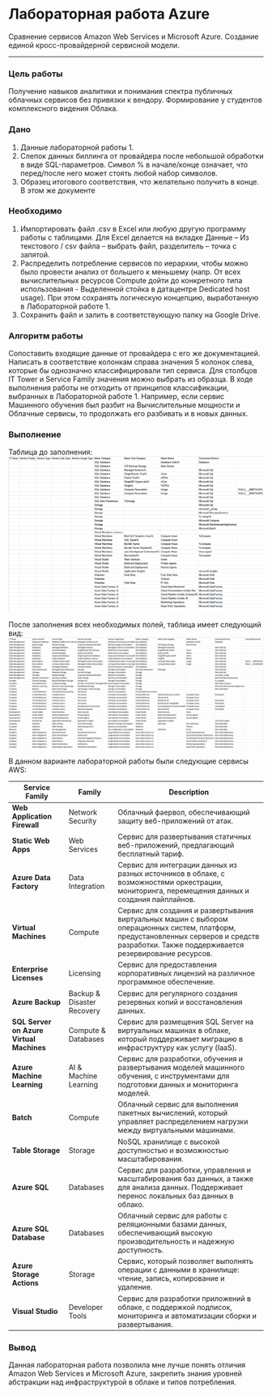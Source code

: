 # Лабораторная работа Azure

Сравнение сервисов Amazon Web Services и Microsoft Azure. Создание единой кросс-провайдерной сервисной модели.

---

### Цель работы
Получение навыков аналитики и понимания спектра публичных облачных сервисов без привязки к вендору. Формирование у студентов комплексного видения Облака. 

### Дано 
1. Данные лабораторной работы 1.
2. Слепок данных биллинга от провайдера после небольшой обработки в виде SQL-параметров. Символ % в начале/конце означает, что перед/после него может стоять любой набор символов.
3. Образец итогового соответствия, что желательно получить в конце. В этом же документе

### Необходимо 
1. Импортировать файл .csv в Excel или любую другую программу работы с таблицами. Для Excel делается на вкладке Данные – Из текстового / csv файла – выбрать файл, разделитель – точка с запятой.
2. Распределить потребление сервисов по иерархии, чтобы можно было провести анализ от большего к меньшему (напр. От всех вычислительных ресурсов Compute дойти до конкретного типа использования - Выделенной стойка в датацентре Dedicated host usage). При этом сохранять логическую концепцию, выработанную в Лабораторной работе 1.
3. Сохранить файл и залить в соответствующую папку на Google Drive.

### Алгоритм работы
Сопоставить входящие данные от провайдера с его же документацией. Написать в соответствие колонкам справа значения 5 колонок слева, которые бы однозначно классифицировали тип сервиса. Для столбцов IT Tower и Service Family значения можно выбрать из образца. В ходе выполнения работы не отходить от принципов классификации, выбранных в Лабораторной работе 1. Например, если сервис Машинного обучения был разбит на Вычислительные мощности и Облачные сервисы, то продолжать его разбивать и в новых данных.

### Выполнение
Таблица до заполнения:
![Незаполненная таблица](./images/empty.png)

После заполнения всех необходимых полей, таблица имеет следующий вид:
![Заполненная таблица](./images/filled.png)

В данном варианте лабораторной работы были следующие сервисы AWS:

| **Service Family**                       | **Family**                      | **Description**                                                                                                                                      |
|------------------------------------------|---------------------------------|------------------------------------------------------------------------------------------------------------------------------------------------------|
| **Web Application Firewall**             | Network Security                | Облачный фаервол, обеспечивающий защиту веб-приложений от атак.                                                                                      |
| **Static Web Apps**                      | Web Services                    | Сервис для развертывания статичных веб-приложений, предлагающий бесплатный тариф.                                                                    |
| **Azure Data Factory**                   | Data Integration                | Сервис для интеграции данных из разных источников в облаке, с возможностями оркестрации, мониторинга, перемещения данных и создания пайплайнов.    |
| **Virtual Machines**                     | Compute                         | Сервис для создания и развертывания виртуальных машин с выбором операционных систем, платформ, предустановленных серверов и средств разработки. Также поддерживается резервирование ресурсов. |
| **Enterprise Licenses**                  | Licensing                       | Сервис для предоставления корпоративных лицензий на различное программное обеспечение.                                                            |
| **Azure Backup**                         | Backup & Disaster Recovery      | Сервис для регулярного создания резервных копий и восстановления данных.                                                                            |
| **SQL Server on Azure Virtual Machines** | Compute & Databases           | Сервис для размещения SQL Server на виртуальных машинах в облаке, который поддерживает миграцию в инфраструктуру как услугу (IaaS).                 |
| **Azure Machine Learning**               | AI & Machine Learning           | Сервис для разработки, обучения и развертывания моделей машинного обучения, с инструментами для подготовки данных и мониторинга моделей.            |
| **Batch**                                | Compute                         | Облачный сервис для выполнения пакетных вычислений, который управляет распределением нагрузки между виртуальными машинами.                         |
| **Table Storage**                        | Storage                         | NoSQL хранилище с высокой доступностью и возможностью масштабирования.                                                                               |
| **Azure SQL**                            | Databases                       | Сервис для разработки, управления и масштабирования баз данных, а также для анализа данных. Поддерживает перенос локальных баз данных в облако.    |
| **Azure SQL Database**                   | Databases                       | Облачный сервис для работы с реляционными базами данных, обеспечивающий высокую производительность и надежную доступность.                          |
| **Azure Storage Actions**                | Storage                         | Сервис, который позволяет выполнять операции с данными в хранилище: чтение, запись, копирование и удаление.                                         |
| **Visual Studio**                        | Developer Tools                 | Сервис для разработки приложений в облаке, с поддержкой подписок, мониторинга и автоматизации сборки и развертывания.                               |

### Вывод
Данная лабораторная работа позволила мне лучше понять отличия Amazon Web Services и Microsoft Azure, закрепить знания уровней абстракции над инфраструктурой в облаке и типов потребления.
    